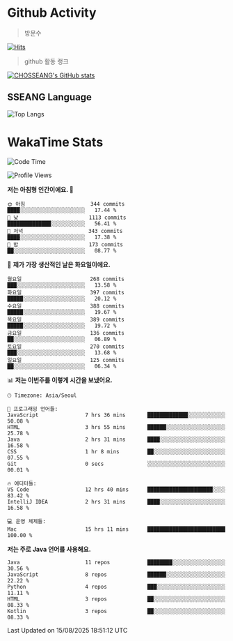 <!--
**CHOSSEANG/CHOSSEANG** is a ✨ _special_ ✨ repository because its `README.md` (this file) appears on your GitHub profile.

Here are some ideas to get you started:

- 🔭 I’m currently working on ...
- 🌱 I’m currently learning ...
- 👯 I’m looking to collaborate on ...
- 🤔 I’m looking for help with ...
- 💬 Ask me about ...
- 📫 How to reach me: ...
- 😄 Pronouns: ...
- ⚡ Fun fact: ...
-->

# Github Activity
> 방문수

[![Hits](https://hits.seeyoufarm.com/api/count/incr/badge.svg?url=https%3A%2F%2Fgithub.com%2FCHOSSEANG&count_bg=%238AED3E&title_bg=%23495358&icon=electron.svg&icon_color=%23E7E7E7&title=CHOSSEANG&edge_flat=false)](https://hits.seeyoufarm.com)
> github 활동 랭크

[![CHOSSEANG's GitHub stats](https://github-readme-stats.vercel.app/api?username=CHOSSEANG)](https://github.com/CHOSSEANG/github-readme-stats)

## SSEANG Language
![Top Langs](https://github-readme-stats.vercel.app/api/top-langs/?username=CHOSSEANG&layout=compact)

# WakaTime Stats

<!--START_SECTION:waka-->
![Code Time](http://img.shields.io/badge/Code%20Time-790%20hrs%2035%20mins-blue)

![Profile Views](http://img.shields.io/badge/Profile%20Views-1-blue)

**저는 아침형 인간이에요. 🐤** 

```text
🌞 아침                     344 commits         ████░░░░░░░░░░░░░░░░░░░░░   17.44 % 
🌆 낮　                     1113 commits        ██████████████░░░░░░░░░░░   56.41 % 
🌃 저녁                     343 commits         ████░░░░░░░░░░░░░░░░░░░░░   17.38 % 
🌙 밤　                     173 commits         ██░░░░░░░░░░░░░░░░░░░░░░░   08.77 % 
```
📅 **제가 가장 생산적인 날은 화요일이에요.** 

```text
월요일                      268 commits         ███░░░░░░░░░░░░░░░░░░░░░░   13.58 % 
화요일                      397 commits         █████░░░░░░░░░░░░░░░░░░░░   20.12 % 
수요일                      388 commits         █████░░░░░░░░░░░░░░░░░░░░   19.67 % 
목요일                      389 commits         █████░░░░░░░░░░░░░░░░░░░░   19.72 % 
금요일                      136 commits         ██░░░░░░░░░░░░░░░░░░░░░░░   06.89 % 
토요일                      270 commits         ███░░░░░░░░░░░░░░░░░░░░░░   13.68 % 
일요일                      125 commits         ██░░░░░░░░░░░░░░░░░░░░░░░   06.34 % 
```


📊 **저는 이번주를 이렇게 시간을 보냈어요.** 

```text
🕑︎ Timezone: Asia/Seoul

💬 프로그래밍 언어들: 
JavaScript               7 hrs 36 mins       █████████████░░░░░░░░░░░░   50.08 % 
HTML                     3 hrs 55 mins       ██████░░░░░░░░░░░░░░░░░░░   25.78 % 
Java                     2 hrs 31 mins       ████░░░░░░░░░░░░░░░░░░░░░   16.58 % 
CSS                      1 hr 8 mins         ██░░░░░░░░░░░░░░░░░░░░░░░   07.55 % 
Git                      0 secs              ░░░░░░░░░░░░░░░░░░░░░░░░░   00.01 % 

🔥 에디터들: 
VS Code                  12 hrs 40 mins      █████████████████████░░░░   83.42 % 
IntelliJ IDEA            2 hrs 31 mins       ████░░░░░░░░░░░░░░░░░░░░░   16.58 % 

💻 운영 체제들: 
Mac                      15 hrs 11 mins      █████████████████████████   100.00 % 
```

**저는 주로 Java 언어를 사용해요.** 

```text
Java                     11 repos            ████████░░░░░░░░░░░░░░░░░   30.56 % 
JavaScript               8 repos             ██████░░░░░░░░░░░░░░░░░░░   22.22 % 
Python                   4 repos             ███░░░░░░░░░░░░░░░░░░░░░░   11.11 % 
HTML                     3 repos             ██░░░░░░░░░░░░░░░░░░░░░░░   08.33 % 
Kotlin                   3 repos             ██░░░░░░░░░░░░░░░░░░░░░░░   08.33 % 
```




 Last Updated on 15/08/2025 18:51:12 UTC
<!--END_SECTION:waka-->
